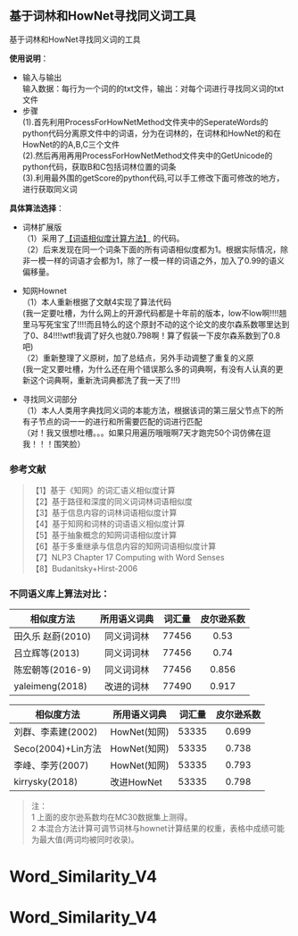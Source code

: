 ## 基于词林和HowNet寻找同义词工具
基于词林和HowNet寻找同义词的工具</br>

**使用说明**：</br>
+ 输入与输出</br>
输入数据：每行为一个词的的txt文件，输出：对每个词进行寻找同义词的txt文件</br>
+ 步骤</br>
(1).首先利用ProcessForHowNetMethod文件夹中的SeperateWords的python代码分离原文件中的词语，分为在词林的，在词林和HowNet的和在HowNet的的A,B,C三个文件</br>
(2).然后再用再用ProcessForHowNetMethod文件夹中的GetUnicode的python代码，获取B和C包括词林位置的词条</br>
(3).利用最外围的getScore的python代码,可以手工修改下面可修改的地方，进行获取同义词</br>


**具体算法选择**：</br>
+ 词林扩展版</br>
（1）采用了[【词语相似度计算方法】](https://github.com/yaleimeng/Final_word_Similarity)
的代码。</br>
（2）后来发现在同一个词条下面的所有词语相似度都为1。根据实际情况，除非一模一样的词语才会都为1，除了一模一样的词语之外，加入了0.99的语义偏移量。</br>

+ 知网Hownet</br>
（1）本人重新根据了文献4实现了算法代码</br>
(我一定要吐槽，为什么网上的开源代码都是十年前的版本，low不low啊!!!!翘里马写死宝宝了!!!!而且特么的这个原封不动的这个论文的皮尔森系数哪里达到了0、84!!!!wtf!我调了好久也就0.798啊！算了假装一下皮尔森系数到了0.8吧)</br>
（2）重新整理了义原树，加了总结点，另外手动调整了重复的义原</br>
(我一定又要吐槽，为什么还在用个错误那么多的词典啊，有没有人认真的更新这个词典啊，重新洗词典都洗了我一天了!!!)</br>

+ 寻找同义词部分<br>
（1）本人人类用字典找同义词的本能方法，根据该词的第三层父节点下的所有子节点的词一一的进行和所需要匹配的词进行匹配</br>
（对！我又很想吐槽。。。如果只用遍历哦哦啊7天才跑完50个词仿佛在逗我！！！围笑脸）</br>


### 参考文献
> 【1】基于《知网》的词汇语义相似度计算 </br>
> 【2】基于路径和深度的同义词词林词语相似度 </br>
> 【3】基于信息内容的词林词语相似度计算 </br>
> 【4】基于知网和词林的词语语义相似度计算 </br>
> 【5】基于抽象概念的知网词语相似度计算 </br>
> 【6】基于多重继承与信息内容的知网词语相似度计算 </br>
> 【7】NLP3 Chapter 17 Computing with Word Senses </br>
> 【8】Budanitsky+Hirst-2006 </br>

### 不同语义库上算法对比：

|相似度方法|所用语义词典|词汇量|皮尔逊系数|
|------------|:--:|:-:|:-:|
|田久乐 赵蔚(2010)	|同义词词林	|77456	|0.53|
|吕立辉等(2013)	|同义词词林	|77456|	0.74|
|陈宏朝等(2016-9)	|同义词词林|77456|	0.856|
|yaleimeng(2018)|改进的词林|77490	|0.917|

|相似度方法|所用语义词典|词汇量|皮尔逊系数|
|------------|---------|:-:|:-:|
|刘群、李素建(2002)|HowNet(知网)|	53335|0.699|
|Seco(2004)+Lin方法|HowNet(知网)|	53335|0.738|
|李峰、李芳(2007)|	HowNet(知网)|	53335|	0.793|
|kirrysky(2018)|改进HowNet|	53335	|0.798|

>注：</br>
1 上面的皮尔逊系数均在MC30数据集上测得。</br>
2 本混合方法计算可调节词林与hownet计算结果的权重，表格中成绩可能为最大值(两词均被同时收录)。</br>
# Word_Similarity_V4
# Word_Similarity_V4

